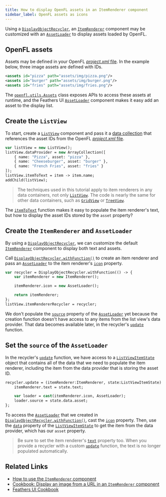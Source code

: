 ```yaml
---
title: How to display OpenFL assets in an ItemRenderer component
sidebar_label: OpenFL assets as icons
---
```


Using a [`DisplayObjectRecycler`](https://api.feathersui.com/current/feathers/utils/DisplayObjectRecycler.html), an [`ItemRenderer`](../item-renderer.md) component may be customized with an [`AssetLoader`](../asset-loader.md) to display assets loaded by OpenFL.

## OpenFL assets

Assets may be defined in your OpenFL [_project.xml_ file](https://lime.software/docs/project-files/xml-format/#assets). In the example below, three image assets are defined with IDs.

```xml
<assets id="pizza" path="assets/img/pizza.png"/>
<assets id="burger" path="assets/img/burger.png"/>
<assets id="fries" path="assets/img/fries.png"/>
```

The [`openfl.utils.Assets`](https://api.openfl.org/openfl/utils/Assets.html) class exposes APIs to access these assets at runtime, and the Feathers UI [`AssetLoader`](../asset-loader.md) component makes it easy add an asset to the display list.

## Create the `ListView`

To start, create a [`ListView`](../list-view.md) component and pass it a [data collection](../data-collections.md) that references the asset IDs from the OpenFL [_project.xml_ file](https://lime.software/docs/project-files/xml-format/#assets).

```haxe
var listView = new ListView();
listView.dataProvider = new ArrayCollection([
    { name: "Pizza", asset: "pizza" },
    { name: "Cheeseburger", asset: "burger" },
    { name: "French Fries", asset: "fries" }
]);
listView.itemToText = item -> item.name;
addChild(listView);
```

> The techniques used in this tutorial apply to item renderers in any data containers, not only [`ListView`](../list-view.md). The code is nearly the same for other data containers, such as [`GridView`](../grid-view.md) or [`TreeView`](../tree-view.md).

The [`itemToText`](https://api.feathersui.com/current/feathers/controls/ListView.html#itemToText) function makes it easy to populate the item renderer's text, but how to display the asset IDs stored by the `asset` property?

## Create the `ItemRenderer` and `AssetLoader`

By using a [`DisplayObjectRecycler`](https://api.feathersui.com/current/feathers/utils/DisplayObjectRecycler.html), we can customize the default [`ItemRenderer`](../item-renderer.md) component to display both text and assets.

Call [`DisplayObjectRecycler.withFunction()`](https://api.feathersui.com/current/feathers/utils/DisplayObjectRecycler.html#withFunction) to create an item renderer and pass an [`AssetLoader`](../asset-loader.md) to the item renderer's [`icon`](https://api.feathersui.com/current/feathers/controls/ToggleButton.html#icon) property.

```haxe
var recycler = DisplayObjectRecycler.withFunction(() -> {
    var itemRenderer = new ItemRenderer();

    itemRenderer.icon = new AssetLoader();

    return itemRenderer;
};
listView.itemRendererRecycler = recycler;
```

We don't populate the [`source`](https://api.feathersui.com/current/feathers/controls/AssetLoader.html#source) property of the [`AssetLoader`](../asset-loader.md) yet because the creation function doesn't have access to any items from the list view's data provider. That data becomes available later, in the recycler's [`update`](https://api.feathersui.com/current/feathers/utils/DisplayObjectRecycler.html#update) function.

## Set the `source` of the `AssetLoader`

In the recycler's [`update`](https://api.feathersui.com/current/feathers/utils/DisplayObjectRecycler.html#update) function, we have access to a [`ListViewItemState`](https://api.feathersui.com/current/feathers/data/ListViewItemState.html) object that contains all of the data that we need to populate the item renderer, including the item from the data provider that is storing the asset ID.

```haxe
recycler.update = (itemRenderer:ItemRenderer, state:ListViewItemState) -> {
    itemRenderer.text = state.text;

    var loader = cast(itemRenderer.icon, AssetLoader);
    loader.source = state.data.asset;
};
```

To access the [`AssetLoader`](../asset-loader.md) that we created in [`DisplayObjectRecycler.withFunction()`](https://api.feathersui.com/current/feathers/utils/DisplayObjectRecycler.html#withFunction), cast the [`icon`](https://api.feathersui.com/current/feathers/controls/ToggleButton.html#icon) property. Then, use the [`data`](https://api.feathersui.com/current/feathers/data/ListViewItemState.html#data) property of the [`ListViewItemState`](https://api.feathersui.com/current/feathers/data/ListViewItemState.html) to get the item from the data provider, which has our `asset` property.

> Be sure to set the item renderer's [`text`](https://api.feathersui.com/current/feathers/controls/ToggleButton.html#text) property too. When you provide a recycler with a custom [`update`](https://api.feathersui.com/current/feathers/utils/DisplayObjectRecycler.html#update) function, the text is no longer populated automatically.

## Related Links

- [How to use the `ItemRenderer` component](../item-renderer.md)
- [Cookbook: Display an image from a URL in an `ItemRenderer` component](./item-renderer-image-url.md)
- [Feathers UI Cookbook](./index.md)
